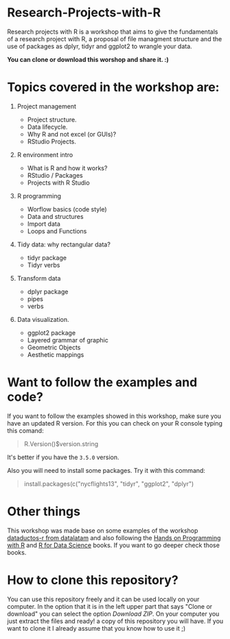 # Research-Projects-with-R
Research projects with R is a workshop that aims to give the fundamentals of a research project with R, a proposal of file managment structure and the use of packages as dplyr, tidyr and ggplot2 to wrangle your data.

**You can clone or download this worshop and share it. :)**

# Topics covered in the workshop are:

1. Project management
   *  Project structure.
   *  Data lifecycle.
   * Why R and not excel (or GUIs)?
   * RStudio Projects.
   
2. R environment intro
   * What is R and how it works?
   * RStudio / Packages
   * Projects with R Studio
   
3. R programming
   * Worflow basics (code style)
   * Data and structures
   * Import data
   * Loops and Functions
   
4. Tidy data: why rectangular data?
   * tidyr package
   * Tidyr verbs
   
5. Transform data
   * dplyr package
   * pipes
   * verbs 
   
6. Data visualization.
   * ggplot2 package
   * Layered grammar of graphic
   * Geometric Objects
   * Aesthetic mappings

# Want to follow the examples and code?
If you want to follow the examples showed in this workshop, make sure you have an updated R version. For this you can check on your R console typing this comand:

> R.Version()$version.string

It's better if you have the `3.5.0` version.

Also you will need to install some packages. Try it with this command:

> install.packages(c("nycflights13", "tidyr", "ggplot2", "dplyr")


# Other things
This workshop was made base on some examples of the workshop [dataductos-r from datalatam](https://github.com/datalatam/dataductos-r) and also following the [Hands on Programming with R](http://shop.oreilly.com/product/0636920028574.do) and [R for Data Science](http://r4ds.had.co.nz/) books. If you want to go deeper check those books.

# How to clone this repository?
You can use this repository freely and it can be used locally on your computer. In the option that it is in the left upper part that says "Clone or download" you can select the option *Download ZIP*. On your computer you just extract the files and ready! a copy of this repository you will have. If you want to clone it I already assume that you know how to use it ;)
